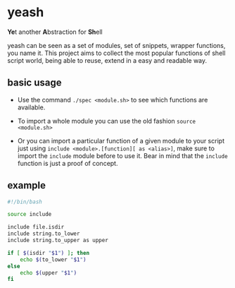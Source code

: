 
# yeash
**Ye**t another **A**bstraction for **Sh**ell

yeash can be seen as a set of modules, set of snippets, wrapper functions, you name it. This project aims to collect the most popular functions of shell script world, being able to reuse, extend in a easy and readable way.

## basic usage
- Use the command ```./spec <module.sh>``` to see which functions are available.

- To import a whole module you can use the old fashion ```source <module.sh>```

- Or you can import a particular function of a given module to your script just using ```include <module>.[function][ as <alias>]```, make sure to import the ```include``` module before to use it. Bear in mind that the ```include``` function is just a proof of concept.


## example

```sh
#!/bin/bash

source include

include file.isdir
include string.to_lower
include string.to_upper as upper

if [ $(isdir "$1") ]; then
    echo $(to_lower "$1")
else
    echo $(upper "$1")
fi

```

